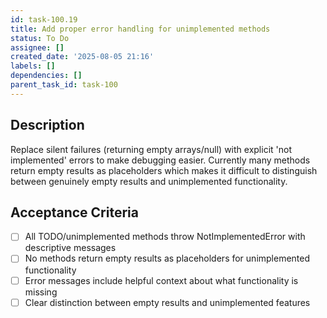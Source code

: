 ```yaml
---
id: task-100.19
title: Add proper error handling for unimplemented methods
status: To Do
assignee: []
created_date: '2025-08-05 21:16'
labels: []
dependencies: []
parent_task_id: task-100
---
```


## Description

Replace silent failures (returning empty arrays/null) with explicit 'not implemented' errors to make debugging easier. Currently many methods return empty results as placeholders which makes it difficult to distinguish between genuinely empty results and unimplemented functionality.

## Acceptance Criteria

- [ ] All TODO/unimplemented methods throw NotImplementedError with descriptive messages
- [ ] No methods return empty results as placeholders for unimplemented functionality
- [ ] Error messages include helpful context about what functionality is missing
- [ ] Clear distinction between empty results and unimplemented features
